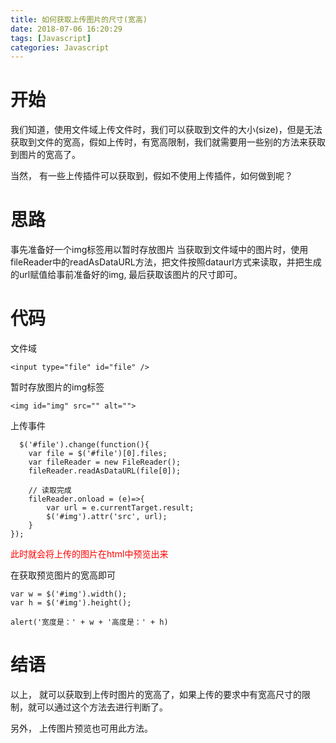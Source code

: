```yaml
---
title: 如何获取上传图片的尺寸(宽高)
date: 2018-07-06 16:20:29
tags: [Javascript]
categories: Javascript
---
```

# 开始
我们知道，使用文件域上传文件时，我们可以获取到文件的大小(size)，但是无法获取到文件的宽高，假如上传时，有宽高限制，我们就需要用一些别的方法来获取到图片的宽高了。

当然， 有一些上传插件可以获取到，假如不使用上传插件，如何做到呢？

# 思路
事先准备好一个img标签用以暂时存放图片
当获取到文件域中的图片时，使用fileReader中的readAsDataURL方法，把文件按照dataurl方式来读取，并把生成的url赋值给事前准备好的img, 最后获取该图片的尺寸即可。

# 代码

文件域
 
    <input type="file" id="file" />

暂时存放图片的img标签

    <img id="img" src="" alt="">


上传事件

      $('#file').change(function(){
		var file = $('#file')[0].files;
		var fileReader = new FileReader();
		fileReader.readAsDataURL(file[0]);

		// 读取完成
		fileReader.onload = (e)=>{
			var url = e.currentTarget.result;
			$('#img').attr('src', url);
		}
	});  

<font style="color: red">此时就会将上传的图片在html中预览出来</font>

在获取预览图片的宽高即可

    var w = $('#img').width();
	var h = $('#img').height();
			
	alert('宽度是：' + w + '高度是：' + h)

# 结语
以上， 就可以获取到上传时图片的宽高了，如果上传的要求中有宽高尺寸的限制，就可以通过这个方法去进行判断了。

另外， 上传图片预览也可用此方法。